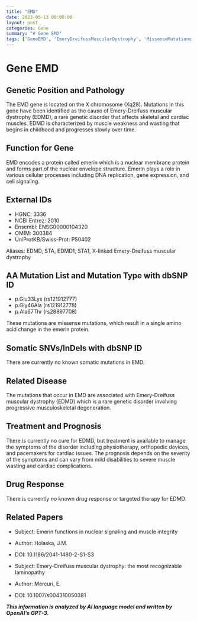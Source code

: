 ```yaml
---
title: "EMD"
date: 2023-05-13 00:00:00
layout: post
categories: Gene
summary: "# Gene EMD"
tags: ['GeneEMD', 'EmeryDreifussMuscularDystrophy', 'MissenseMutations', 'NuclearEnvelope', 'MuscleDegeneration', 'TreatmentOptions', 'Prognosis', 'Laminopathy']
---
```


# Gene EMD

## Genetic Position and Pathology
The EMD gene is located on the X chromosome (Xq28). Mutations in this gene have been identified as the cause of Emery-Dreifuss muscular dystrophy (EDMD), a rare genetic disorder that affects skeletal and cardiac muscles. EDMD is characterized by muscle weakness and wasting that begins in childhood and progresses slowly over time. 

## Function for Gene 
EMD encodes a protein called emerin which is a nuclear membrane protein and forms part of the nuclear envelope structure. Emerin plays a role in various cellular processes including DNA replication, gene expression, and cell signaling. 

## External IDs
- HGNC: 3336
- NCBI Entrez: 2010
- Ensembl: ENSG00000104320
- OMIM: 300384
- UniProtKB/Swiss-Prot: P50402 

Aliases: EDMD, STA, EDMD1, STA1, X-linked Emery-Dreifuss muscular dystrophy 

## AA Mutation List and Mutation Type with dbSNP ID
- p.Glu33Lys (rs121912777)
- p.Gly46Ala (rs121912778) 
- p.Ala67Thr (rs28897708)

These mutations are missense mutations, which result in a single amino acid change in the emerin protein. 

## Somatic SNVs/InDels with dbSNP ID 
There are currently no known somatic mutations in EMD.

## Related Disease 
The mutations that occur in EMD are associated with Emery-Dreifuss muscular dystrophy (EDMD) which is a rare genetic disorder involving progressive musculoskeletal degeneration. 

## Treatment and Prognosis
There is currently no cure for EDMD, but treatment is available to manage the symptoms of the disorder including physiotherapy, orthopedic devices, and pacemakers for cardiac issues. The prognosis depends on the severity of the symptoms and can vary from mild disabilities to severe muscle wasting and cardiac complications. 

## Drug Response 
There is currently no known drug response or targeted therapy for EDMD. 

## Related Papers
- Subject: Emerin functions in nuclear signaling and muscle integrity
- Author: Holaska, J.M. 
- DOI: 10.1186/2041-1480-2-S1-S3

- Subject: Emery-Dreifuss muscular dystrophy: the most recognizable laminopathy 
- Author: Mercuri, E. 
- DOI: 10.1007/s004310050381

**_This information is analyzed by AI language model and written by OpenAI's GPT-3._**
